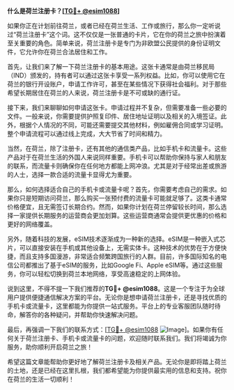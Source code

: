 **什么是荷兰注册卡？[[TG💪+ @esim1088](https://t.me/s/esim1088)]**

如果你正在计划前往荷兰，或者已经在荷兰生活、工作或旅行，那么你一定听说过“荷兰注册卡”这个词。这不仅仅是一张普通的卡片，它在你的荷兰之旅中扮演着至关重要的角色。简单来说，荷兰注册卡是专门为非欧盟公民提供的身份证明文件，它允许你在荷兰合法居住和工作。

首先，让我们来了解一下荷兰注册卡的基本用途。这张卡通常是由荷兰移民局（IND）颁发的，持有者可以通过这张卡享受一系列权益。比如，你可以使用它在荷兰的银行开设账户，申请工作许可，甚至在某些情况下获得社会福利。对于那些希望长期居住在荷兰的人来说，荷兰注册卡是不可或缺的通行证。

接下来，我们来聊聊如何申请这张卡。申请过程并不复杂，但需要准备一些必要的文件。一般来说，你需要提供护照复印件、居住地址证明以及相关的入境签证。此外，根据个人情况的不同，可能还需要提交其他材料，例如雇佣合同或学习证明。整个申请流程可以通过线上完成，大大节省了时间和精力。

当然，在荷兰，除了注册卡，还有其他的通信类产品，比如手机卡和流量卡。这些产品对于在荷兰生活的外国人来说同样重要。手机卡可以帮助你保持与家人和朋友的联系，而流量卡则确保你在任何地方都能上网冲浪。尤其是对于经常出差或旅游的人士，选择一款合适的流量卡显得尤为重要。

那么，如何选择适合自己的手机卡或流量卡呢？首先，你需要考虑自己的需求。如果你只是短期访问荷兰，那么购买一张预付费的流量卡可能就足够了。这类卡通常价格便宜，且无需签订长期合约。然而，如果你计划在荷兰停留较长时间，那么选择一家提供长期服务的运营商会更加划算。这些运营商通常会提供更优惠的价格和更好的网络覆盖。

另外，随着科技的发展，eSIM技术逐渐成为一种新的选择。eSIM是一种嵌入式芯片，可以直接安装在手机或其他设备上，无需实体卡。这种技术的优势在于方便快捷，而且支持多国漫游，非常适合频繁跨国旅行的人群。目前，许多国际知名的电信公司都推出了基于eSIM的服务，比如Google Fi、Apple eSIM等。通过这些服务，你可以轻松切换到荷兰本地网络，享受高速稳定的上网体验。

说到这里，不得不提一下我们推荐的**TG💪+ @esim1088**。这是一个专注于为全球用户提供便捷通信解决方案的平台。无论你是想申请荷兰注册卡，还是寻找优质的手机卡或流量卡，这里都能为你提供一站式服务。平台上的专业客服团队随时待命，解答你的各种疑问，并帮助你快速解决问题。

最后，再强调一下我们的联系方式：[[TG💪+ @esim1088](https://t.me/s/esim1088) ![Image](https://i.postimg.cc/4NQfJmqS/Snipaste-2025-05-13-00-14-12.png)]。如果你有任何关于荷兰注册卡、手机卡或流量卡的问题，欢迎随时联系我们。我们将竭诚为你服务，助你顺利开启荷兰之旅！

希望这篇文章能帮助你更好地了解荷兰注册卡及相关产品。无论你是即将踏上荷兰的土地，还是已经在这里扎根，我们都希望能为你提供最实用的信息和支持。祝你在荷兰的生活一切顺利！